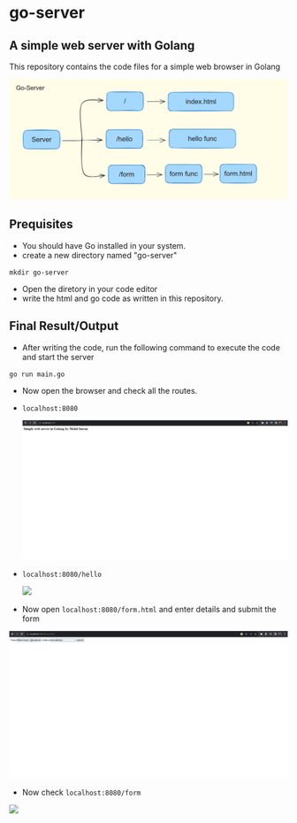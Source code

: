 # go-server
## A simple web server with Golang
This repository contains the code files for a simple web browser in Golang

![](https://github.com/imran1509/go-server/blob/main/Assets/go-server-thumb-Mohd_Imran.png)

## Prequisites
- You should have Go installed in your system.
- create a new directory named "go-server"
```
mkdir go-server
```
- Open the diretory in your code editor
- write the html and go code as written in this repository.

## Final Result/Output
- After writing the code, run the following command to execute the code and start the server
```
go run main.go
```
- Now open the browser and check all the routes.
- ``` localhost:8080 ```
  
  ![](https://github.com/imran1509/go-server/blob/main/Assets/localhost%3A8080.png)

- ``` localhost:8080/hello ```

  ![](https://github.com/imran1509/go-server/blob/main/Assets/localhost%3A8080%E2%81%84hello.png)

- Now open ``` localhost:8080/form.html ``` and enter details and submit the form

 ![](https://github.com/imran1509/go-server/blob/main/Assets/form%20details.png)

- Now check ``` localhost:8080/form ```

 ![](https://github.com/imran1509/go-server/blob/main/Assets/localhost%3A8080%E2%81%84form.png)
